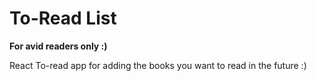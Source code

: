 # To-Read List

**For avid readers only :)**

React To-read app for adding the books you want to read in the future :)

